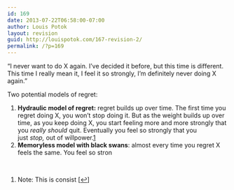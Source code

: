 ```yaml
---
id: 169
date: 2013-07-22T06:58:00-07:00
author: Louis Potok
layout: revision
guid: http://louispotok.com/167-revision-2/
permalink: /?p=169
---
```

&#8220;I never want to do X again. I&#8217;ve decided it before, but this time is different. This time I really mean it, I feel it so strongly, I&#8217;m definitely never doing X again.&#8221;

Two potential models of regret:

  1. <span style="line-height: 14px;"><strong>Hydraulic model of regret:</strong> regret builds up over time. The first time you regret doing X, you won&#8217;t stop doing it. But as the weight builds up over time, as you keep doing X, you start feeling more and more strongly that you <em>really should</em> quit. Eventually you feel so strongly that you just <em>stop, </em>out of willpower.<a href="#footnote_0_169" id="identifier_0_169" class="footnote-link footnote-identifier-link" title="Note: This is consist">1</a><br /> </span>
  2. **Memoryless model with black swans**: almost every time you regret X feels the same. You feel so stron

&nbsp;

<ol class="footnotes">
  <li id="footnote_0_169" class="footnote">
    Note: This is consist [<a href="#identifier_0_169" class="footnote-link footnote-back-link">&#8617;</a>]
  </li>
</ol>